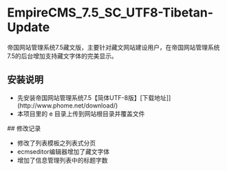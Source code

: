 # EmpireCMS_7.5_SC_UTF8-Tibetan-Update
帝国网站管理系统7.5藏文版，主要针对藏文网站建设用户，在帝国网站管理系统7.5的后台增加支持藏文字体的完美显示。
## 安装说明
<ul>
	<li>先安装帝国网站管理系统7.5【简体UTF-8版】[下载地址]](http://www.phome.net/download/)</li>
	<li>本项目里的 e 目录上传到网站根目录并覆盖文件</li>
</ul>
## 修改记录
<ul>
	<li>修改了列表模板之列表式分页</li>
	<li>ecmseditor编辑器增加了藏文字体</li>
	<li>增加了信息管理列表中的标题字数</li>
</ul>
